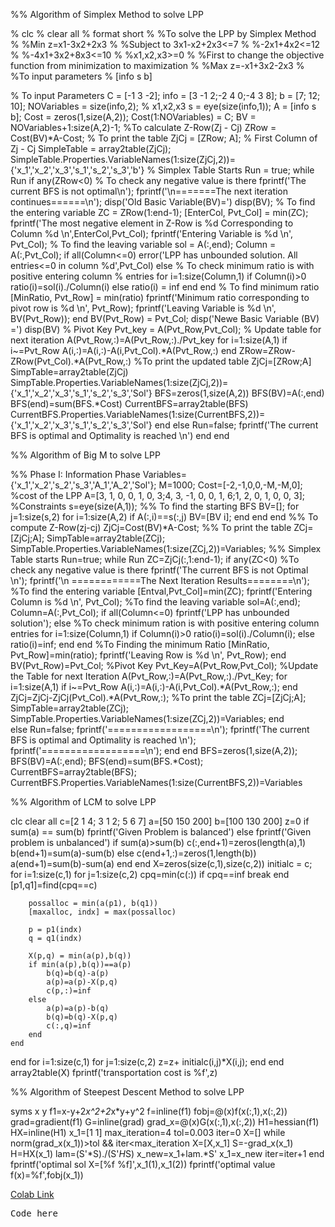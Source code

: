 %% Algorithm of Simplex Method to solve LPP

% clc
% clear all
% format short
% %To solve the LPP by Simplex Method
% %Min z=x1-3x2+2x3
% %Subject to 3x1-x2+2x3<=7
% %-2x1+4x2<=12
% %-4x1+3x2+8x3<=10
% %x1,x2,x3>=0
% %First to change the objective function from minimization to maximization
% %Max z=-x1+3x2-2x3
% %To input parameters
% [info s b]

% To input Parameters
C = [-1 3 -2];
info = [3 -1 2;-2 4 0;-4 3 8];
b = [7; 12; 10];
NOVariables = size(info,2); % x1,x2,x3
s = eye(size(info,1));
A = [info s b];
Cost = zeros(1,size(A,2));
Cost(1:NOVariables) = C;
BV = NOVariables+1:size(A,2)-1;
%To calculate Z-Row(Zj - Cj)
ZRow = Cost(BV)*A-Cost;
% To print the table
ZjCj = [ZRow; A]; % First Column of Zj - Cj
SimpleTable = array2table(ZjCj);
SimpleTable.Properties.VariableNames(1:size(ZjCj,2))={'x_1','x_2','x_3','s_1','s_2','s_3','b'}
% Simplex Table Starts
Run = true;
while Run
if any(ZRow<0) % To check any negative value is there
fprintf('The current BFS is not optimal\n');
fprintf('\n=======The next iteration continues======\n');
disp('Old Basic Variable(BV)=')
disp(BV);
% To find the entering variable
ZC = ZRow(1:end-1);
[EnterCol, Pvt_Col] = min(ZC);
fprintf('The most negative element in Z-Row is %d Corresponding to Column %d \n',EnterCol,Pvt_Col);
fprintf('Entering Variable is %d \n', Pvt_Col);
% To find the leaving variable
sol = A(:,end);
Column = A(:,Pvt_Col);
if all(Column<=0)
error('LPP has unbounded solution. All entries<=0 in column %d',Pvt_Col)
else
% To check minimum ratio is with positive entering column
% entries
for i=1:size(Column,1)
if Column(i)>0
ratio(i)=sol(i)./Column(i)
else
ratio(i) = inf
end
end
% To find minimum ratio
[MinRatio, Pvt_Row] = min(ratio)
fprintf('Minimum ratio corresponding to pivot row is %d \n', Pvt_Row);
fprintf('Leaving Variable is %d \n', BV(Pvt_Row));
end
BV(Pvt_Row) = Pvt_Col;
disp('Newe Basic Variable (BV) =')
disp(BV)
% Pivot Key
Pvt_key = A(Pvt_Row,Pvt_Col);
% Update table for next iteration
A(Pvt_Row,:)=A(Pvt_Row,:)./Pvt_key
for i=1:size(A,1)
if i~=Pvt_Row
A(i,:)=A(i,:)-A(i,Pvt_Col).*A(Pvt_Row,:)
end
ZRow=ZRow-ZRow(Pvt_Col).*A(Pvt_Row,:)
%To print the updated table
ZjCj=[ZRow;A]
SimpTable=array2table(ZjCj)
SimpTable.Properties.VariableNames(1:size(ZjCj,2))={'x_1','x_2','x_3','s_1','s_2','s_3','Sol'}
BFS=zeros(1,size(A,2))
BFS(BV)=A(:,end)
BFS(end)=sum(BFS.*Cost)
CurrentBFS=array2table(BFS)
CurrentBFS.Properties.VariableNames(1:size(CurrentBFS,2))={'x_1','x_2','x_3','s_1','s_2','s_3','Sol'}
end
else
Run=false;
fprintf('The current BFS is optimal and Optimality is reached \n')
end
end

%% Algorithm of Big M to solve LPP

%% Phase I: Information Phase
Variables={'x_1','x_2','s_2','s_3','A_1','A_2','Sol'};
M=1000;
Cost=[-2,-1,0,0,-M,-M,0]; %cost of the LPP
A=[3, 1, 0, 0, 1, 0, 3;4, 3, -1, 0, 0, 1, 6;1, 2, 0, 1, 0, 0, 3]; %Constraints
s=eye(size(A,1));
%% To find the starting BFS
BV=[];
for j=1:size(s,2)
for i=1:size(A,2)
if A(:,i)==s(:,j)
BV=[BV i];
end
end
end
%% To compute Z-Row(zj-cj)
ZjCj=Cost(BV)*A-Cost;
%% To print the table
ZCj=[ZjCj;A];
SimpTable=array2table(ZCj);
SimpTable.Properties.VariableNames(1:size(ZCj,2))=Variables;
%% Simplex Table starts
Run=true;
while Run
ZC=ZjCj(:,1:end-1);
if any(ZC<0) %To check any negative value is there
fprintf('The current BFS is not Optimal \n');
fprintf('\n ============The Next Iteration Results========\n');
%To find the entering variable
[Entval,Pvt_Col]=min(ZC);
fprintf('Entering Column is %d \n', Pvt_Col);
%To find the leaving variable
sol=A(:,end);
Column=A(:,Pvt_Col);
if all(Column<=0)
fprintf('LPP has unbounded solution');
else
%To check minimum ration is with positive entering column entries
for i=1:size(Column,1)
if Column(i)>0
ratio(i)=sol(i)./Column(i);
else
ratio(i)=inf;
end
end
%To Finding the minimum Ratio
[MinRatio, Pvt_Row]=min(ratio);
fprintf('Leaving Row is %d \n', Pvt_Row);
end
BV(Pvt_Row)=Pvt_Col;
%Pivot Key
Pvt_Key=A(Pvt_Row,Pvt_Col);
%Update the Table for next Iteration
A(Pvt_Row,:)=A(Pvt_Row,:)./Pvt_Key;
for i=1:size(A,1)
if i~=Pvt_Row
A(i,:)=A(i,:)-A(i,Pvt_Col).*A(Pvt_Row,:);
end
ZjCj=ZjCj-ZjCj(Pvt_Col).*A(Pvt_Row,:);
%To print the table
ZCj=[ZjCj;A];
SimpTable=array2table(ZCj);
SimpTable.Properties.VariableNames(1:size(ZCj,2))=Variables;
end  
else
Run=false;
fprintf('==================\n');
fprintf('The current BFS is optimal and Optimality is reached \n');
fprintf('==================\n');
end
end
BFS=zeros(1,size(A,2));
BFS(BV)=A(:,end);
BFS(end)=sum(BFS.*Cost);
CurrentBFS=array2table(BFS);
CurrentBFS.Properties.VariableNames(1:size(CurrentBFS,2))=Variables

%% Algorithm of LCM to solve LPP

clc
clear all
c=[2 1 4; 3 1 2; 5 6 7]
a=[50 150 200]
b=[100 130 200]
z=0
if sum(a) == sum(b)
fprintf('Given Problem is balanced')
else
fprintf('Given problem is unbalanced')
if sum(a)>sum(b)
c(:,end+1)=zeros(length(a),1)
b(end+1)=sum(a)-sum(b)
else
c(end+1,:)=zeros(1,length(b))
a(end+1)=sum(b)-sum(a)
end
end
X=zeros(size(c,1),size(c,2))
initialc = c;
for i=1:size(c,1)
for j=1:size(c,2)
cpq=min(c(:))
if cpq==inf
break
end
[p1,q1]=find(cpq==c)

        possalloc = min(a(p1), b(q1))
        [maxalloc, indx] = max(possalloc)

        p = p1(indx)
        q = q1(indx)

        X(p,q) = min(a(p),b(q))
        if min(a(p),b(q))==a(p)
            b(q)=b(q)-a(p)
            a(p)=a(p)-X(p,q)
            c(p,:)=inf
        else
            a(p)=a(p)-b(q)
            b(q)=b(q)-X(p,q)
            c(:,q)=inf
        end
    end

end
for i=1:size(c,1)
for j=1:size(c,2)
z=z+ initialc(i,j)\*X(i,j);
end
end
array2table(X)
fprintf('transportation cost is %f',z)

%% Algorithm of Steepest Descent Method to solve LPP

syms x y
f1=x-y+2*x^2+2*x*y+y^2
f=inline(f1)
fobj=@(x)f(x(:,1),x(:,2))
grad=gradient(f1)
G=inline(grad)
grad_x=@(x)G(x(:,1),x(:,2))
H1=hessian(f1)
HX=inline(H1)
x_1=[1 1]
max_iteration=4
tol=0.003
iter=0
X=[]
while norm(grad_x(x_1))>tol && iter<max_iteration
X=[X,x_1]
S=-grad_x(x_1)
H=HX(x_1)
lam=(S'*S)./(S'*H*S)
x_new=x_1+lam.\*S'
x_1=x_new
iter=iter+1
end
fprintf('optimal sol X=[%f %f]',x_1(1),x_1(2))
fprintf('optimal value f(x)=%f',fobj(x_1))

<a href="https://colab.research.google.com/drive/1TYKESyV-NJmtT7DHVbzvryK0urJMUWd9?usp=drive_link">Colab Link</a><br><pre>Code here</pre>
